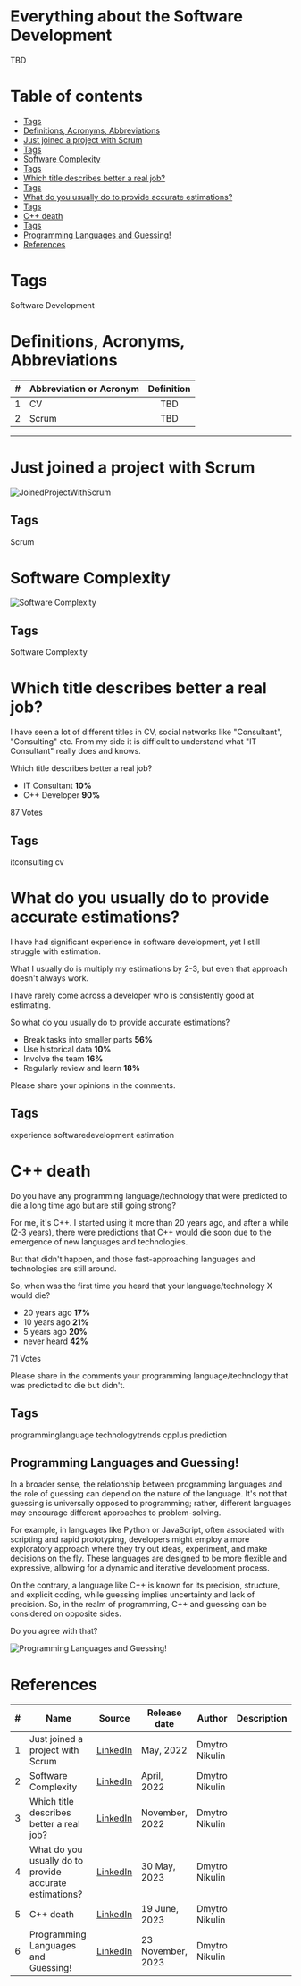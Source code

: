 # Everything about the Software Development
TBD 

# Table of contents
- [Tags](https://github.com/dimanikulin/dimanikulin/blob/main/SoftwareDevelopment.md#tags)
- [Definitions, Acronyms, Abbreviations](https://github.com/dimanikulin/dimanikulin/blob/main/SoftwareDevelopment.md#definitions-acronyms-abbreviations)
- [Just joined a project with Scrum](https://github.com/dimanikulin/dimanikulin/blob/main/SoftwareDevelopment.md#just-joined-a-project-with-scrum)
- [Tags](https://github.com/dimanikulin/dimanikulin/blob/main/SoftwareDevelopment.md#tags-1)
- [Software Complexity](https://github.com/dimanikulin/dimanikulin/blob/main/SoftwareDevelopment.md#software-complexity)
- [Tags](https://github.com/dimanikulin/dimanikulin/blob/main/SoftwareDevelopment.md#tags-2)
- [Which title describes better a real job?](https://github.com/dimanikulin/dimanikulin/blob/main/SoftwareDevelopment.md#which-title-describes-better-a-real-job)
- [Tags](https://github.com/dimanikulin/dimanikulin/blob/main/SoftwareDevelopment.md#tags-3)
- [What do you usually do to provide accurate estimations?](https://github.com/dimanikulin/dimanikulin/blob/main/SoftwareDevelopment.md#what-do-you-usually-do-to-provide-accurate-estimations)
- [Tags](https://github.com/dimanikulin/dimanikulin/blob/main/SoftwareDevelopment.md#tags-4)
- [C++ death](https://github.com/dimanikulin/dimanikulin/blob/main/SoftwareDevelopment.md#c-death)
- [Tags](https://github.com/dimanikulin/dimanikulin/blob/main/SoftwareDevelopment.md#tags-5)
- [Programming Languages and Guessing!](https://github.com/dimanikulin/dimanikulin/blob/main/SoftwareDevelopment.md#programming-languages-and-guessing)
- [References](https://github.com/dimanikulin/dimanikulin/blob/main/SoftwareDevelopment.md#references)

# Tags
Software Development 

# Definitions, Acronyms, Abbreviations
| # | Abbreviation or Acronym | Definition     |
| - | ------------------------|:--------------:|
| 1 | CV | TBD
| 2 | Scrum | TBD |

---

# Just joined a project with Scrum

<img src="./Images/JoinedProjectWithScrum.jpg" alt="JoinedProjectWithScrum" />

## Tags
Scrum

# Software Complexity

<img src="./Images/SoftwareComplexity.jpg" alt="Software Complexity" />

## Tags
Software Complexity

# Which title describes better a real job?
I have seen a lot of different titles in CV, social networks like "Consultant", "Consulting" etc. 
From my side it is difficult to understand what "IT Consultant" really does and knows.

Which title describes better a real job?

- IT Consultant **10%**
- C++ Developer **90%**

87 Votes

## Tags
itconsulting cv

# What do you usually do to provide accurate estimations?
I have had significant experience in software development, yet I still struggle with estimation.

What I usually do is multiply my estimations by 2-3, but even that approach doesn't always work.

I have rarely come across a developer who is consistently good at estimating.

So what do you usually do to provide accurate estimations?
- Break tasks into smaller parts **56%**
- Use historical data **10%**
- Involve the team **16%**
- Regularly review and learn **18%**

Please share your opinions in the comments.

## Tags
experience softwaredevelopment estimation

# C++ death

Do you have any programming language/technology that were predicted to die a long time ago but are still going strong?

For me, it's C++. I started using it more than 20 years ago, and after a while (2-3 years), there were predictions that C++ would die soon due to the emergence of new languages and technologies.

But that didn't happen, and those fast-approaching languages and technologies are still around.

So, when was the first time you heard that your language/technology X would die?

- 20 years ago **17%**
- 10 years ago **21%**
- 5 years ago  **20%**
- never heard  **42%**

71 Votes

Please share in the comments your programming language/technology that was predicted to die but didn't.

## Tags
programminglanguage technologytrends cpplus prediction


## Programming Languages and Guessing!

In a broader sense, the relationship between programming languages and the role of guessing can depend on the nature of the language.
It's not that guessing is universally opposed to programming; rather, different languages may encourage different approaches to problem-solving.

For example, in languages like Python or JavaScript, often associated with scripting and rapid prototyping, developers might employ a more exploratory approach where they try out ideas, experiment, and make decisions on the fly.
These languages are designed to be more flexible and expressive, allowing for a dynamic and iterative development process.

On the contrary, a language like C++ is known for its precision, structure, and explicit coding, while guessing implies uncertainty and lack of precision.
So, in the realm of programming, C++ and guessing can be considered on opposite sides.

Do you agree with that?

<img src="./Images/C++Guessing.jfif" alt="Programming Languages and Guessing!" />

# References
| # | Name                 | Source                | Release date           |  Author                 | Description   |
| - | ---------------------|---------------------- |----------------------- | ----------------------- |:-------------:|
| 1 |Just joined a project with Scrum|[LinkedIn](https://www.linkedin.com/posts/dimanikulin_activity-6937092837654081540-brUA?utm_source=share&utm_medium=member_desktop)| May, 2022 | Dmytro Nikulin||
| 2 |Software Complexity|[LinkedIn](https://www.linkedin.com/posts/dimanikulin_activity-6934186023509741568-9mZu?utm_source=share&utm_medium=member_desktop)| April, 2022 | Dmytro Nikulin||
| 3 |Which title describes better a real job?|[LinkedIn](https://www.linkedin.com/posts/dimanikulin_itconsulting-itcompany-cv-activity-7000719821558411264-1dHl?utm_source=share&utm_medium=member_desktop)| November, 2022 | Dmytro Nikulin||
| 4 |What do you usually do to provide accurate estimations?|[LinkedIn](https://www.linkedin.com/posts/dimanikulin_experience-softwaredevelopment-estimation-activity-7069560555165876224-_Af3?utm_source=share&utm_medium=member_desktop)| 30 May, 2023 | Dmytro Nikulin| |
| 5 |C++ death |[LinkedIn](https://www.linkedin.com/posts/dimanikulin_programminglanguage-technologytrends-cpplus-activity-7076463361500098560-ucVw?utm_source=share&utm_medium=member_desktop)| 19 June, 2023 | Dmytro Nikulin| |
| 6 |Programming Languages and Guessing! |[LinkedIn](https://www.linkedin.com/posts/dimanikulin_languages-and-guessing-in-a-broader-sense-activity-7133365394043514880-WW4P?utm_source=share&utm_medium=member_desktop) | 23 November, 2023 | Dmytro Nikulin | |